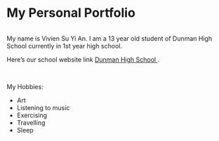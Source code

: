 <!DOCTYPE html>
<html>
<link rel="stylesheet" type="text/css" href="style.css">
<body>
<h1> My Personal Portfolio</h1>
<title> This is my website </title>
<img src=""/>
<p>
My name is Vivien Su Yi An. I am a 13 year old student of Dunman High School currently in 1st year high school. </p>
<p>
Here’s our school website link <a href ="www.dhs.sg"> Dunman High School  </a>. </p>
<br>
<p>My Hobbies:</p> 
<ul>
<li>Art</li>
<li>Listening to music</li>
<li>Exercising</li>
<li>Travelling</li>
<li>Sleep</i>
</body>
